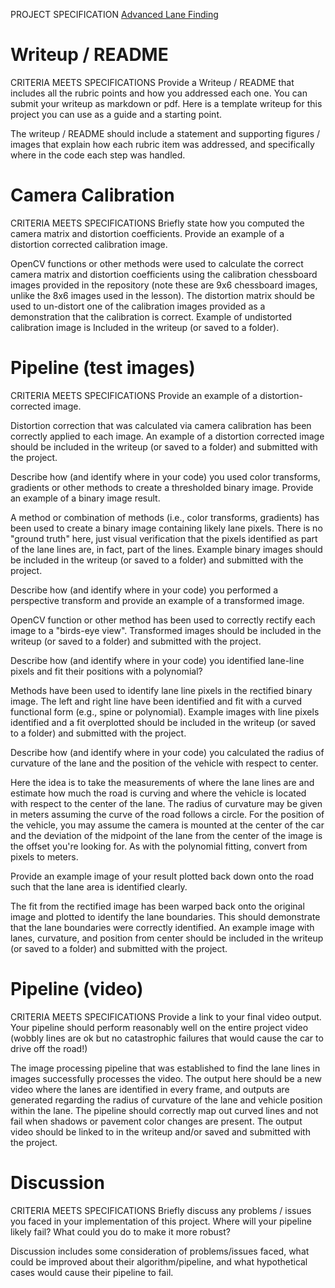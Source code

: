 PROJECT SPECIFICATION
[Advanced Lane Finding](https://review.udacity.com/#!/rubrics/1966/view)

# Writeup / README

CRITERIA
MEETS SPECIFICATIONS
Provide a Writeup / README that includes all the rubric points and how you addressed each one. You can submit your writeup as markdown or pdf. Here is a template writeup for this project you can use as a guide and a starting point.

The writeup / README should include a statement and supporting figures / images that explain how each rubric item was addressed, and specifically where in the code each step was handled.

# Camera Calibration

CRITERIA
MEETS SPECIFICATIONS
Briefly state how you computed the camera matrix and distortion coefficients. Provide an example of a distortion corrected calibration image.

OpenCV functions or other methods were used to calculate the correct camera matrix and distortion coefficients using the calibration chessboard images provided in the repository (note these are 9x6 chessboard images, unlike the 8x6 images used in the lesson). The distortion matrix should be used to un-distort one of the calibration images provided as a demonstration that the calibration is correct. Example of undistorted calibration image is Included in the writeup (or saved to a folder).

# Pipeline (test images)

CRITERIA
MEETS SPECIFICATIONS
Provide an example of a distortion-corrected image.

Distortion correction that was calculated via camera calibration has been correctly applied to each image. An example of a distortion corrected image should be included in the writeup (or saved to a folder) and submitted with the project.

Describe how (and identify where in your code) you used color transforms, gradients or other methods to create a thresholded binary image. Provide an example of a binary image result.

A method or combination of methods (i.e., color transforms, gradients) has been used to create a binary image containing likely lane pixels. There is no "ground truth" here, just visual verification that the pixels identified as part of the lane lines are, in fact, part of the lines. Example binary images should be included in the writeup (or saved to a folder) and submitted with the project.

Describe how (and identify where in your code) you performed a perspective transform and provide an example of a transformed image.

OpenCV function or other method has been used to correctly rectify each image to a "birds-eye view". Transformed images should be included in the writeup (or saved to a folder) and submitted with the project.

Describe how (and identify where in your code) you identified lane-line pixels and fit their positions with a polynomial?

Methods have been used to identify lane line pixels in the rectified binary image. The left and right line have been identified and fit with a curved functional form (e.g., spine or polynomial). Example images with line pixels identified and a fit overplotted should be included in the writeup (or saved to a folder) and submitted with the project.

Describe how (and identify where in your code) you calculated the radius of curvature of the lane and the position of the vehicle with respect to center.

Here the idea is to take the measurements of where the lane lines are and estimate how much the road is curving and where the vehicle is located with respect to the center of the lane. The radius of curvature may be given in meters assuming the curve of the road follows a circle. For the position of the vehicle, you may assume the camera is mounted at the center of the car and the deviation of the midpoint of the lane from the center of the image is the offset you're looking for. As with the polynomial fitting, convert from pixels to meters.

Provide an example image of your result plotted back down onto the road such that the lane area is identified clearly.

The fit from the rectified image has been warped back onto the original image and plotted to identify the lane boundaries. This should demonstrate that the lane boundaries were correctly identified. An example image with lanes, curvature, and position from center should be included in the writeup (or saved to a folder) and submitted with the project.

# Pipeline (video)

CRITERIA
MEETS SPECIFICATIONS
Provide a link to your final video output. Your pipeline should perform reasonably well on the entire project video (wobbly lines are ok but no catastrophic failures that would cause the car to drive off the road!)

The image processing pipeline that was established to find the lane lines in images successfully processes the video. The output here should be a new video where the lanes are identified in every frame, and outputs are generated regarding the radius of curvature of the lane and vehicle position within the lane. The pipeline should correctly map out curved lines and not fail when shadows or pavement color changes are present. The output video should be linked to in the writeup and/or saved and submitted with the project.

# Discussion

CRITERIA
MEETS SPECIFICATIONS
Briefly discuss any problems / issues you faced in your implementation of this project. Where will your pipeline likely fail? What could you do to make it more robust?

Discussion includes some consideration of problems/issues faced, what could be improved about their algorithm/pipeline, and what hypothetical cases would cause their pipeline to fail.